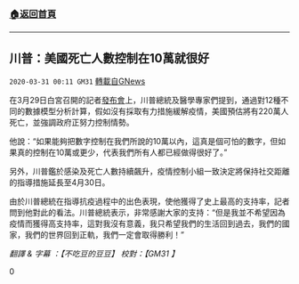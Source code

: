 ###  [:house:返回首頁](https://github.com/ourhimalayas/txt)
---

## 川普：美國死亡人數控制在10萬就很好
`2020-03-31 00:11 GM31` [轉載自GNews](https://gnews.org/zh-hant/157810/)

在3月29日白宮召開的記者[發布會](https://www.youtube.com/watch?v=eeLj1sV2ZR0&amp;t=2606s)上，川普總統及醫學專家們提到，通過對12種不同的數據模型分析計算，假如沒有採取有力措施緩解疫情，美國預估將有220萬人死亡，並強調政府正努力控制情勢。

他說：“如果能夠把數字控制在我們所說的10萬以內，這真是個可怕的數字，但如果真的控制在10萬或更少，代表我們所有人都已經做得很好了。”

另外，川普鑑於感染及死亡人數持續飆升，疫情控制小組一致決定將保持社交距離的指導措施延長至4月30日。

由於川普總統在指導抗疫過程中的出色表現，使他獲得了史上最高的支持率，記者問到他對此的看法。川普總統表示，非常感謝大家的支持：“但是我並不希望因為疫情而獲得高支持率，這對我沒有意義，我只希望我們的生活回到過去，我們的國家，我們的世界回到正軌，我們一定會取得勝利！”

*翻譯* *&* *字幕* *：【不吃豆的豆豆】* *校對：【GM31* *】*

0
